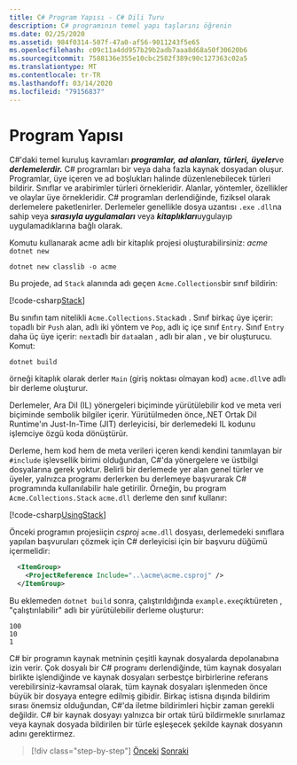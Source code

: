 ```yaml
---
title: C# Program Yapısı - C# Dili Turu
description: C# programının temel yapı taşlarını öğrenin
ms.date: 02/25/2020
ms.assetid: 984f0314-507f-47a0-af56-9011243f5e65
ms.openlocfilehash: c09c11a4dd957b29b2adb7aaa8d68a50f30620b6
ms.sourcegitcommit: 7588136e355e10cbc2582f389c90c127363c02a5
ms.translationtype: MT
ms.contentlocale: tr-TR
ms.lasthandoff: 03/14/2020
ms.locfileid: "79156837"
---
```

# <a name="program-structure"></a>Program Yapısı

C#'daki temel kuruluş kavramları ***programlar,*** ***ad alanları,*** ***türleri,*** ***üyeler***ve ***derlemelerdir.*** C# programları bir veya daha fazla kaynak dosyadan oluşur. Programlar, üye içeren ve ad boşlukları halinde düzenlenebilecek türleri bildirir. Sınıflar ve arabirimler türleri örnekleridir. Alanlar, yöntemler, özellikler ve olaylar üye örnekleridir. C# programları derlendiğinde, fiziksel olarak derlemelere paketlenirler. Derlemeler genellikle dosya uzantısı `.exe` `.dll`na sahip veya ***sırasıyla uygulamaları*** veya ***kitaplıkları***uygulayıp uygulamadıklarına bağlı olarak.

Komutu kullanarak acme adlı bir kitaplık projesi oluşturabilirsiniz: *acme* `dotnet new`

```console
dotnet new classlib -o acme
```

Bu projede, ad `Stack` alanında adı geçen `Acme.Collections`bir sınıf bildirin:

[!code-csharp[Stack](../../../samples/snippets/csharp/tour/program-structure/program.cs#L1-L34)]

Bu sınıfın tam nitelikli `Acme.Collections.Stack`adı . Sınıf birkaç üye içerir: `top`adlı bir `Push` alan, adlı iki yöntem ve `Pop`, adlı iç içe sınıf `Entry`. Sınıf `Entry` daha üç üye içerir: `next`adlı bir `data`alan , adlı bir alan , ve bir oluşturucu. Komut:

```console
dotnet build
```

örneği kitaplık olarak derler `Main` (giriş noktası olmayan kod) `acme.dll`ve adlı bir derleme oluşturur.

Derlemeler, Ara Dil (IL) yönergeleri biçiminde yürütülebilir kod ve meta veri biçiminde sembolik bilgiler içerir. Yürütülmeden önce,.NET Ortak Dil Runtime'ın Just-In-Time (JIT) derleyicisi, bir derlemedeki IL kodunu işlemciye özgü koda dönüştürür.

Derleme, hem kod hem de meta verileri içeren kendi kendini tanımlayan bir `#include` işlevsellik birimi olduğundan, C#'da yönergelere ve üstbilgi dosyalarına gerek yoktur. Belirli bir derlemede yer alan genel türler ve üyeler, yalnızca programı derlerken bu derlemeye başvurarak C# programında kullanılabilir hale getirilir. Örneğin, bu program `Acme.Collections.Stack` `acme.dll` derleme den sınıf kullanır:

[!code-csharp[UsingStack](../../../samples/snippets/csharp/tour/program-structure/Program.cs#L38-L52)]

Önceki programın projesiiçin *csproj* `acme.dll` dosyası, derlemedeki sınıflara yapılan başvuruları çözmek için C# derleyicisi için bir başvuru düğümü içermelidir:

```xml
  <ItemGroup>
    <ProjectReference Include="..\acme\acme.csproj" />
  </ItemGroup>
```

Bu eklemeden `dotnet build` sonra, çalıştırıldığında `example.exe`çıktıüreten , "çalıştırılabilir" adlı bir yürütülebilir derleme oluşturur:

```console
100
10
1
```

C# bir programın kaynak metninin çeşitli kaynak dosyalarda depolanabına izin verir. Çok dosyalı bir C# programı derlendiğinde, tüm kaynak dosyaları birlikte işlendiğinde ve kaynak dosyaları serbestçe birbirlerine referans verebilirsiniz-kavramsal olarak, tüm kaynak dosyaları işlenmeden önce büyük bir dosyaya entegre edilmiş gibidir. Birkaç istisna dışında bildirim sırası önemsiz olduğundan, C#'da iletme bildirimleri hiçbir zaman gerekli değildir. C# bir kaynak dosyayı yalnızca bir ortak türü bildirmekle sınırlamaz veya kaynak dosyada bildirilen bir türle eşleşecek şekilde kaynak dosyanın adını gerektirmez.

>[!div class="step-by-step"]
>[Önceki](index.md)
>[Sonraki](types-and-variables.md)
